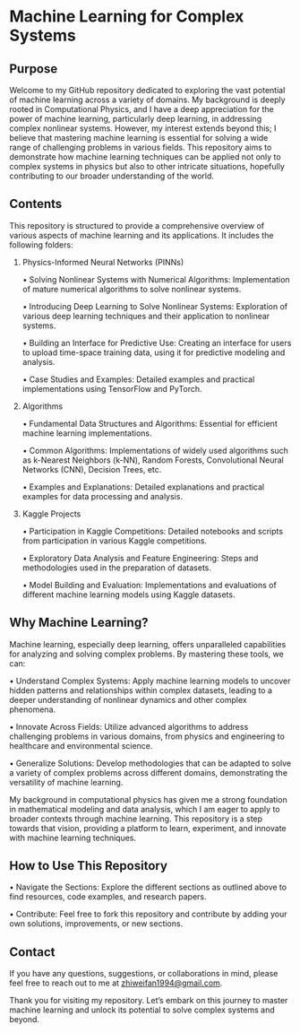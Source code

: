 # Machine Learning for Complex Systems

## Purpose

Welcome to my GitHub repository dedicated to exploring the vast potential of machine learning across a variety of domains. My background is deeply rooted in Computational Physics, and I have a deep appreciation for the power of machine learning, particularly deep learning, in addressing complex nonlinear systems. However, my interest extends beyond this; I believe that mastering machine learning is essential for solving a wide range of challenging problems in various fields. This repository aims to demonstrate how machine learning techniques can be applied not only to complex systems in physics but also to other intricate situations, hopefully contributing to our broader understanding of the world. 

## Contents

This repository is structured to provide a comprehensive overview of various aspects of machine learning and its applications. It includes the following folders:

1. Physics-Informed Neural Networks (PINNs)

	•	Solving Nonlinear Systems with Numerical Algorithms: Implementation of mature numerical algorithms to solve nonlinear systems.

	•	Introducing Deep Learning to Solve Nonlinear Systems: Exploration of various deep learning techniques and their application to nonlinear systems.

	•	Building an Interface for Predictive Use: Creating an interface for users to upload time-space training data, using it for predictive modeling and analysis.

	•	Case Studies and Examples: Detailed examples and practical implementations using TensorFlow and PyTorch.

3. Algorithms

	•	Fundamental Data Structures and Algorithms: Essential for efficient machine learning implementations.

	•	Common Algorithms: Implementations of widely used algorithms such as k-Nearest Neighbors (k-NN), Random Forests, Convolutional Neural Networks (CNN), Decision Trees, etc.

	•	Examples and Explanations: Detailed explanations and practical examples for data processing and analysis.

5. Kaggle Projects

	•	Participation in Kaggle Competitions: Detailed notebooks and scripts from participation in various Kaggle competitions.

	•	Exploratory Data Analysis and Feature Engineering: Steps and methodologies used in the preparation of datasets.

	•	Model Building and Evaluation: Implementations and evaluations of different machine learning models using Kaggle datasets.


## Why Machine Learning?

Machine learning, especially deep learning, offers unparalleled capabilities for analyzing and solving complex problems. By mastering these tools, we can:

• Understand Complex Systems: Apply machine learning models to uncover hidden patterns and relationships within complex datasets, leading to a deeper understanding of nonlinear dynamics and other complex phenomena.

• Innovate Across Fields: Utilize advanced algorithms to address challenging problems in various domains, from physics and engineering to healthcare and environmental science.

• Generalize Solutions: Develop methodologies that can be adapted to solve a variety of complex problems across different domains, demonstrating the versatility of machine learning.

My background in computational physics has given me a strong foundation in mathematical modeling and data analysis, which I am eager to apply to broader contexts through machine learning. This repository is a step towards that vision, providing a platform to learn, experiment, and innovate with machine learning techniques.

## How to Use This Repository

• Navigate the Sections: Explore the different sections as outlined above to find resources, code examples, and research papers.

• Contribute: Feel free to fork this repository and contribute by adding your own solutions, improvements, or new sections.

## Contact

If you have any questions, suggestions, or collaborations in mind, please feel free to reach out to me at zhiweifan1994@gmail.com.

Thank you for visiting my repository. Let’s embark on this journey to master machine learning and unlock its potential to solve complex systems and beyond.
